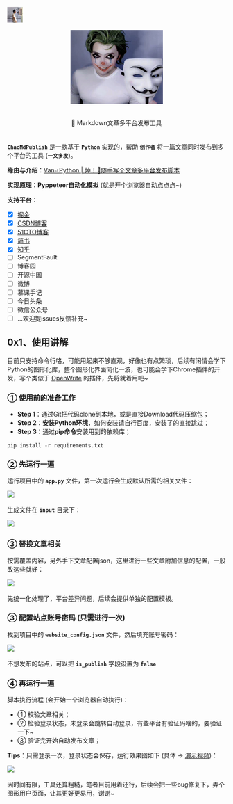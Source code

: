 <p  align="left">
    <a href="https://github.com/coder-pig/"><img alt="logo" width="36" height="36" src="res/head_icon.png" alt="coderpig">
    </a>
</p>

<p  align="center">
<img src="res/ic_avatar.png">
</p>

<p align="center" style="margin: 30px 0 35px;"> 🤡 Markdown文章多平台发布工具</p>

**`ChaoMdPublish`** 是一款基于 **`Python`** 实现的，帮助 **`创作者`** 将一篇文章同时发布到多个平台的工具 (**`一文多发`**)。

**缘由与介绍**：[Van♂Python | 焯！🤡随手写个文章多平台发布脚本][1]

**实现原理**：**Pyppeteer自动化模拟** (就是开个浏览器自动点点点~)

**支持平台**：

- [x] [掘金](https://juejin.cn/)
- [x] [CSDN博客](https://blog.csdn.net/)
- [x] [51CTO博客](https://home.51cto.com/index)
- [x] [简书](https://www.jianshu.com/)
- [x] [知乎](https://zhuanlan.zhihu.com)
- [ ] SegmentFault
- [ ] 博客园
- [ ] 开源中国
- [ ] 微博
- [ ] 慕课手记 
- [ ] 今日头条
- [ ] 微信公众号
- [ ] ...欢迎提issues反馈补充~

## 0x1、使用讲解

目前只支持命令行咯，可能用起来不够直观，好像也有点繁琐，后续有闲情会学下Python的图形化库，整个图形化界面简化一波，也可能会学下Chrome插件的开发，写个类似于 [OpenWrite][2] 的插件，先将就着用吧~

### ① 使用前的准备工作

- **Step 1**：通过Git把代码clone到本地，或是直接Download代码压缩包；
- **Step 2**：**安装Python环境**，如何安装请自行百度，安装了的直接跳过；
- **Step 3**：通过**pip命令**安装用到的依赖库；

```
pip install -r requirements.txt
```

### ② 先运行一遍

运行项目中的 **`app.py`** 文件，第一次运行会生成默认所需的相关文件：

![][3]

生成文件在 **`input`** 目录下：

![][4]

### ③ 替换文章相关

按需覆盖内容，另外手下文章配置json，这里进行一些文章附加信息的配置，一般改这些就好：

![][5]

先统一化处理了，平台差异问题，后续会提供单独的配置模板。

### ③ 配置站点账号密码 (只需进行一次)

找到项目中的 **`website_config.json`** 文件，然后填充账号密码：

![][6]

不想发布的站点，可以把 **`is_publish`** 字段设置为 **`false`**

### ④ 再运行一遍

脚本执行流程 (会开始一个浏览器自动执行)：

- ① 校验文章相关；
- ② 检验登录状态，未登录会跳转自动登录，有些平台有验证码啥的，要验证一下~
- ③ 验证完开始自动发布文章；

**Tips**：只需登录一次，登录状态会保存，运行效果图如下 (具体 → [演示视频][7])：

![](./res/xg.gif)


因时间有限，工具还算粗糙，笔者目前用着还行，后续会把一些bug修复下，弄个图形用户页面，让其更好更易用，谢谢~


  [1]: https://juejin.cn/post/7032129362056970254
  [2]: https://openwrite.cn/
  [3]: http://static.zybuluo.com/coder-pig/961q098fecie87dt0m7l9kki/fgfhz.png
  [4]: http://static.zybuluo.com/coder-pig/9tjsoy16nem04crzp5mrewhb/gfhh.png
  [5]: http://static.zybuluo.com/coder-pig/7bcopj39x71f8l02ovt831h9/hghgz.png
  [6]: http://static.zybuluo.com/coder-pig/q4im1s5lchooodh4wpmvoivs/hgjfj.png
  [7]: https://www.bilibili.com/video/BV1ZY411x7Cv/